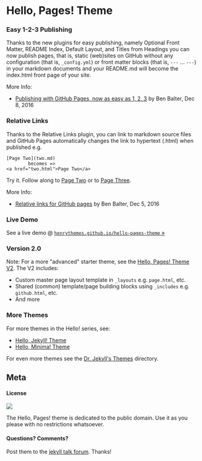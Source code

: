 # Hello, Pages! Theme


### Easy 1-2-3 Publishing

Thanks to the new plugins for easy publishing, namely
Optional Front Matter,
README Index,
Default Layout, and
Titles from Headings
you can now publish pages, that is, static (web)sites
on GitHub without any configuration (that is, `_config.yml`) or
front matter blocks (that is, `---` ... `---`) in your markdown documents
and your README.md will become the index.html front page of your site.

More Info:

- [Publishing with GitHub Pages, now as easy as 1, 2, 3](https://github.com/blog/2289-publishing-with-github-pages-now-as-easy-as-1-2-3) by Ben Balter, Dec 8, 2016

### Relative Links

Thanks to the Relative Links plugin, you can link to markdown source files
and GitHub Pages automatically changes the link to hypertext (.html) when published e.g.


```
[Page Two](two.md)  
        becomes =>
<a href="two.html">Page Two</a>
```

Try it. Follow along to [Page Two](two.md) or to [Page Three](three.md).

More Info:

- [Relative links for GitHub pages](https://github.com/blog/2290-relative-links-for-github-pages) by Ben Balter, Dec 5, 2016



### Live Demo

See a live demo @ [`henrythemes.github.io/hello-pages-theme` »](https://henrythemes.github.io/hello-pages-theme)


### Version 2.0

Note: For a more "advanced" starter theme, see the
[Hello, Pages! Theme V2](https://github.com/henrythemes/hello-pages-theme-v2).
The V2 includes:

- Custom master page layout template in `_layouts` e.g. `page.html`, etc.
- Shared (common) template/page building blocks using `_includes` e.g. `github.html`, etc.
- And more

### More Themes

For more themes in the Hello! series, see:

- [Hello, Jekyll! Theme](https://github.com/henrythemes/hello-jekyll-theme)
- [Hello, Minima! Theme](https://github.com/henrythemes/hello-minima-theme)

For even more themes see the [Dr. Jekyll's Themes](https://drjekyllthemes.github.io) directory.


## Meta

#### License

![](https://publicdomainworks.github.io/buttons/zero88x31.png)

The Hello, Pages! theme is dedicated to the public domain.
Use it as you please with no restrictions whatsoever.

#### Questions? Comments?

Post them to the [jekyll talk forum](http://talk.jekyllrb.com). Thanks!
